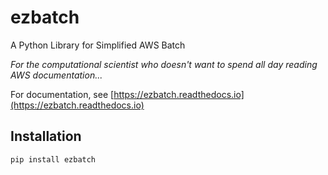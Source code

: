 # ezbatch
A Python Library for Simplified AWS Batch

*For the computational scientist who doesn't want to spend all day reading AWS documentation...*

For documentation, see [https://ezbatch.readthedocs.io](https://ezbatch.readthedocs.io)

## Installation

```bash
pip install ezbatch
```
